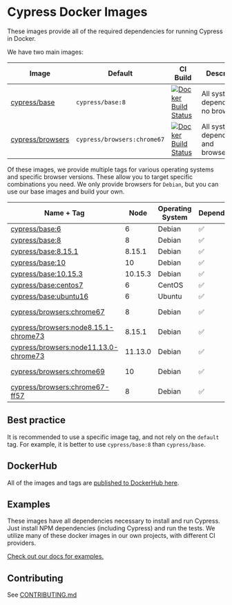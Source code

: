 # Cypress Docker Images

These images provide all of the required dependencies for running Cypress in Docker.

We have two main images:

Image | Default | CI Build | Description
--- | --- | --- | ---
[cypress/base](base) | `cypress/base:8` | [![Docker Build Status](https://img.shields.io/docker/build/cypress/base.svg)](https://hub.docker.com/r/cypress/base/) | All system dependencies, no browsers.
[cypress/browsers](browsers) | `cypress/browsers:chrome67` | [![Docker Build Status](https://img.shields.io/docker/build/cypress/browsers.svg)](https://hub.docker.com/r/cypress/browsers/) | All system dependencies and browser(s).

Of these images, we provide multiple tags for various operating systems and specific browser versions. These allow you to target specific combinations you need. We only provide browsers for `Debian`, but you can use our base images and build your own.

Name + Tag | Node | Operating System | Dependences | Browsers
--- | --- | --- | --- | ---
[cypress/base:6](base/6) | 6 | Debian | ✅ | 🚫
[cypress/base:8](base/8) | 8 | Debian | ✅ | 🚫
[cypress/base:8.15.1](base/8.15.1) | 8.15.1 | Debian | ✅ | 🚫
[cypress/base:10](base/10) | 10 | Debian | ✅ | 🚫
[cypress/base:10.15.3](base/10.15.3) | 10.15.3 | Debian | ✅ | 🚫
[cypress/base:centos7](base/centos7) | 6 | CentOS | ✅ | 🚫
[cypress/base:ubuntu16](base/ubuntu16) | 6 | Ubuntu | ✅ | 🚫
[cypress/browsers:chrome67](browsers/chrome67) | 8 | Debian | ✅ | Chrome 67
[cypress/browsers:node8.15.1-chrome73](browsers/node8.15.1-chrome73) | 8.15.1 | Debian | ✅ | Chrome 73
[cypress/browsers:node11.13.0-chrome73](browsers/node11.13.0-chrome73) | 11.13.0 | Debian | ✅ | Chrome 73
[cypress/browsers:chrome69](browsers/chrome69) | 10 | Debian | ✅ | Chrome 69
[cypress/browsers:chrome67-ff57](browsers/chrome67-ff57) | 8 | Debian | ✅ | Chrome 67, FF 57

## Best practice

It is recommended to use a specific image tag, and not rely on the `default` tag. For example, it is better to use `cypress/base:8` than `cypress/base`.

## DockerHub

All of the images and tags are [published to DockerHub here](https://hub.docker.com/r/cypress).

## Examples

These images have all dependencies necessary to install and run Cypress. Just install NPM dependencies (including Cypress) and run the tests. We utilize many of these docker images in our own projects, with different CI providers.

[Check out our docs for examples.](https://on.cypress.io/docker)

## Contributing

See [CONTRIBUTING.md](CONTRIBUTING.md)
